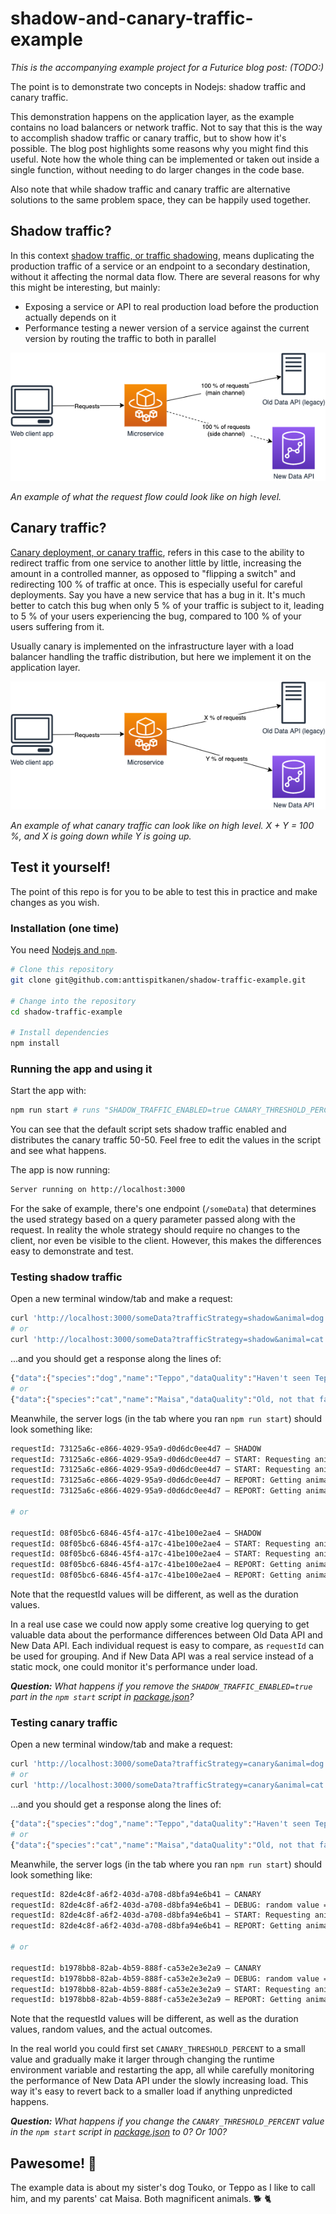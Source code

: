# shadow-and-canary-traffic-example

_This is the accompanying example project for a Futurice blog post: (TODO:)_

The point is to demonstrate two concepts in Nodejs: shadow traffic and canary traffic.

This demonstration happens on the application layer, as the example contains no load balancers or network traffic. Not to say that this is the way to accomplish shadow traffic or canary traffic, but to show how it's possible. The blog post highlights some reasons why you might find this useful. Note how the whole thing can be implemented or taken out inside a single function, without needing to do larger changes in the code base.

Also note that while shadow traffic and canary traffic are alternative solutions to the same problem space, they can be happily used together.

## Shadow traffic?

In this context [shadow traffic, or traffic shadowing](https://www.getambassador.io/docs/edge-stack/latest/topics/using/shadowing/), means duplicating the production traffic of a service or an endpoint to a secondary destination, without it affecting the normal data flow. There are several reasons for why this might be interesting, but mainly:

- Exposing a service or API to real production load before the production actually depends on it
- Performance testing a newer version of a service against the current version by routing the traffic to both in parallel

![Shadow traffic architecture diagram](/docs/Sidechannel.png 'Shadow traffic architecture diagram')

_An example of what the request flow could look like on high level._

## Canary traffic?

[Canary deployment, or canary traffic](https://wa.aws.amazon.com/wellarchitected/2020-07-02T19-33-23/wat.concept.canary-deployment.en.html), refers in this case to the ability to redirect traffic from one service to another little by little, increasing the amount in a controlled manner, as opposed to "flipping a switch" and redirecting 100 % of traffic at once. This is especially useful for careful deployments. Say you have a new service that has a bug in it. It's much better to catch this bug when only 5 % of your traffic is subject to it, leading to 5 % of your users experiencing the bug, compared to 100 % of your users suffering from it.

Usually canary is implemented on the infrastructure layer with a load balancer handling the traffic distribution, but here we implement it on the application layer.

![Canary traffic architecture diagram](/docs/Canary.png 'Canary traffic architecture diagram')

_An example of what canary traffic can look like on high level. X + Y = 100 %, and X is going down while Y is going up._

## Test it yourself!

The point of this repo is for you to be able to test this in practice and make changes as you wish.

### Installation (one time)

You need [Nodejs and `npm`](https://nodejs.org/en/download/).

```bash
# Clone this repository
git clone git@github.com:anttispitkanen/shadow-traffic-example.git

# Change into the repository
cd shadow-traffic-example

# Install dependencies
npm install
```

### Running the app and using it

Start the app with:

```bash
npm run start # runs "SHADOW_TRAFFIC_ENABLED=true CANARY_THRESHOLD_PERCENT=50 ts-node ./src/index.ts"
```

You can see that the default script sets shadow traffic enabled and distributes the canary traffic 50-50. Feel free to edit the values in the script and see what happens.

The app is now running:

```bash
Server running on http://localhost:3000
```

For the sake of example, there's one endpoint (`/someData`) that determines the used strategy based on a query parameter passed along with the request. In reality the whole strategy should require no changes to the client, nor even be visible to the client. However, this makes the differences easy to demonstrate and test.

### Testing shadow traffic

Open a new terminal window/tab and make a request:

```bash
curl 'http://localhost:3000/someData?trafficStrategy=shadow&animal=dog'
# or
curl 'http://localhost:3000/someData?trafficStrategy=shadow&animal=cat'
```

...and you should get a response along the lines of:

```bash
{"data":{"species":"dog","name":"Teppo","dataQuality":"Haven't seen Teppo in a long time so can't be sure ¯\\_(ツ)_/¯"}}
# or
{"data":{"species":"cat","name":"Maisa","dataQuality":"Old, not that fancy."}}
```

Meanwhile, the server logs (in the tab where you ran `npm run start`) should look something like:

```bash
requestId: 73125a6c-e866-4029-95a9-d0d6dc0ee4d7 – SHADOW
requestId: 73125a6c-e866-4029-95a9-d0d6dc0ee4d7 – START: Requesting animal dog from New Data API
requestId: 73125a6c-e866-4029-95a9-d0d6dc0ee4d7 – START: Requesting animal dog from Old Data API
requestId: 73125a6c-e866-4029-95a9-d0d6dc0ee4d7 – REPORT: Getting animal dog took 357.8300759792328 ms from New Data API
requestId: 73125a6c-e866-4029-95a9-d0d6dc0ee4d7 – REPORT: Getting animal dog took 1358.6942350268364 ms from Old Data API

# or

requestId: 08f05bc6-6846-45f4-a17c-41be100e2ae4 – SHADOW
requestId: 08f05bc6-6846-45f4-a17c-41be100e2ae4 – START: Requesting animal cat from New Data API
requestId: 08f05bc6-6846-45f4-a17c-41be100e2ae4 – START: Requesting animal cat from Old Data API
requestId: 08f05bc6-6846-45f4-a17c-41be100e2ae4 – REPORT: Getting animal cat took 605.9107409715652 ms from Old Data API
requestId: 08f05bc6-6846-45f4-a17c-41be100e2ae4 – REPORT: Getting animal cat took 1552.7539420127869 ms from New Data API
```

Note that the requestId values will be different, as well as the duration values.

In a real use case we could now apply some creative log querying to get valuable data about the performance differences between Old Data API and New Data API. Each individual request is easy to compare, as `requestId` can be used for grouping. And if New Data API was a real service instead of a static mock, one could monitor it's performance under load.

_**Question:** What happens if you remove the `SHADOW_TRAFFIC_ENABLED=true` part in the `npm start` script in [package.json](/package.json)?_

### Testing canary traffic

Open a new terminal window/tab and make a request:

```bash
curl 'http://localhost:3000/someData?trafficStrategy=canary&animal=dog'
# or
curl 'http://localhost:3000/someData?trafficStrategy=canary&animal=cat'
```

...and you should get a response along the lines of:

```bash
{"data":{"species":"dog","name":"Teppo","dataQuality":"Haven't seen Teppo in a long time so can't be sure ¯\\_(ツ)_/¯"}}
# or
{"data":{"species":"cat","name":"Maisa","dataQuality":"Old, not that fancy."}}
```

Meanwhile, the server logs (in the tab where you ran `npm run start`) should look something like:

```bash
requestId: 82de4c8f-a6f2-403d-a708-d8bfa94e6b41 – CANARY
requestId: 82de4c8f-a6f2-403d-a708-d8bfa94e6b41 – DEBUG: random value = 56, CANARY_THRESHOLD_PERCENT = 50
requestId: 82de4c8f-a6f2-403d-a708-d8bfa94e6b41 – START: Requesting animal dog from Old Data API
requestId: 82de4c8f-a6f2-403d-a708-d8bfa94e6b41 – REPORT: Getting animal dog took 1964.749628007412 ms from Old Data API

# or

requestId: b1978bb8-82ab-4b59-888f-ca53e2e3e2a9 – CANARY
requestId: b1978bb8-82ab-4b59-888f-ca53e2e3e2a9 – DEBUG: random value = 27, CANARY_THRESHOLD_PERCENT = 50
requestId: b1978bb8-82ab-4b59-888f-ca53e2e3e2a9 – START: Requesting animal cat from New Data API
requestId: b1978bb8-82ab-4b59-888f-ca53e2e3e2a9 – REPORT: Getting animal cat took 1011.1178050041199 ms from New Data API
```

Note that the requestId values will be different, as well as the duration values, random values, and the actual outcomes.

In the real world you could first set `CANARY_THRESHOLD_PERCENT` to a small value and gradually make it larger through changing the runtime environment variable and restarting the app, all while carefully monitoring the performance of New Data API under the slowly increasing load. This way it's easy to revert back to a smaller load if anything unpredicted happens.

_**Question:** What happens if you change the `CANARY_THRESHOLD_PERCENT` value in the `npm start` script in [package.json](/package.json) to 0? Or 100?_

## Pawesome! 🐾

The example data is about my sister's dog Touko, or Teppo as I like to call him, and my parents' cat Maisa. Both magnificent animals. 🐕 🐈
